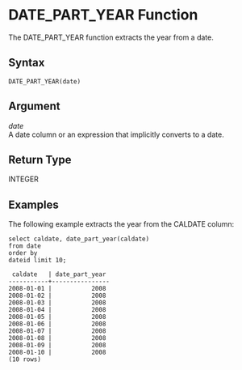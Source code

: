 # DATE\_PART\_YEAR Function<a name="r_DATE_PART_YEAR"></a>

The DATE\_PART\_YEAR function extracts the year from a date\. 

## Syntax<a name="r_DATE_PART_YEAR-synopsis"></a>

```
DATE_PART_YEAR(date)
```

## Argument<a name="r_DATE_PART_YEAR-argument"></a>

 *date*   
A date column or an expression that implicitly converts to a date\.

## Return Type<a name="r_DATE_PART_YEAR-return-type"></a>

INTEGER

## Examples<a name="r_DATE_PART_YEAR-examples"></a>

The following example extracts the year from the CALDATE column: 

```
select caldate, date_part_year(caldate)
from date
order by
dateid limit 10;

 caldate   | date_part_year
-----------+----------------
2008-01-01 |           2008
2008-01-02 |           2008
2008-01-03 |           2008
2008-01-04 |           2008
2008-01-05 |           2008
2008-01-06 |           2008
2008-01-07 |           2008
2008-01-08 |           2008
2008-01-09 |           2008
2008-01-10 |           2008
(10 rows)
```